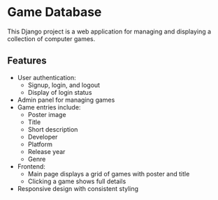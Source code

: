 # Game Database

This Django project is a web application for managing and displaying a collection of computer games.  

## Features

- User authentication:
  - Signup, login, and logout
  - Display of login status
- Admin panel for managing games
- Game entries include:
  - Poster image
  - Title
  - Short description
  - Developer
  - Platform
  - Release year
  - Genre
- Frontend:
  - Main page displays a grid of games with poster and title
  - Clicking a game shows full details
- Responsive design with consistent styling
